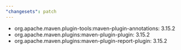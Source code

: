 ```yaml
---
"changesets": patch
---
```


- org.apache.maven.plugin-tools:maven-plugin-annotations: 3.15.2
- org.apache.maven.plugins:maven-plugin-plugin: 3.15.2
- org.apache.maven.plugins:maven-plugin-report-plugin: 3.15.2